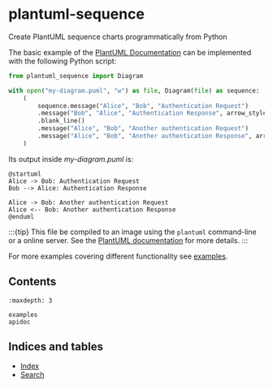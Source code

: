 
# plantuml-sequence

Create PlantUML sequence charts programmatically from Python

The basic example of the [PlantUML Documentation](https://plantuml.com/sequence-diagram) can be implemented with the
following Python script:

``` python
from plantuml_sequence import Diagram

with open("my-diagram.puml", "w") as file, Diagram(file) as sequence:
    (
        sequence.message("Alice", "Bob", "Authentication Request")
        .message("Bob", "Alice", "Authentication Response", arrow_style="-->")
        .blank_line()
        .message("Alice", "Bob", "Another authentication Request")
        .message("Alice", "Bob", "Another authentication Response", arrow_style="<--")
    )

```

Its output inside *my-diagram.puml* is:

``` text
@startuml
Alice -> Bob: Authentication Request
Bob --> Alice: Authentication Response

Alice -> Bob: Another authentication Request
Alice <-- Bob: Another authentication Response
@enduml
```

:::{tip}
This file be compiled to an image using the `plantuml` command-line or a online server. See the
[PlantUML documentation](https://plantuml.com/starting) for more details.
:::

For more examples covering different functionality see [examples](#examples).

## Contents

```{toctree}
:maxdepth: 3

examples
apidoc
```

## Indices and tables

* [Index](genindex)
* [Search](search)
